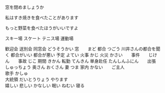 窓を閉めましょうか

私はすき焼きを食べたことがあります

もっと野菜を食べたほうがいいですよ


スキー場
スケート
テニス場
運動場

歓迎会
送別会
同窓会		どうそうかい	窓　　まど
都合		つごう			川井さんの都合を聞く	都合がいい	都合が悪い
予定		よてい
火事		かじ	火災	かさい　　事件　　じけん　　事故	じこ
期間		きかん
転勤		てんきん		単身赴任		たんしんふにん　　出張	しゅっちょう
奥さん		おくさん	妻		つま	家内	かない　　ご主人	
歌手		かしゅ			
大統領		だいとうりょう
やります	
嬉しい		悲しい		かなしい
眠い		ねむい		寝る















